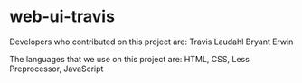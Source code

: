 # web-ui-travis

Developers who contributed on this project are:
Travis Laudahl
Bryant Erwin

The languages that we use on this project are:
HTML, 
CSS, 
Less Preprocessor, 
JavaScript